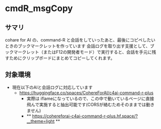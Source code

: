 # cmdR_msgCopy
## サマリ
cohare for AI の、command-R と会話をしていったあと、最後にコピペしたいときのブックマークレットを作っています
会話ログを取り出す支援として、ブックマークレット（またはF12の開発者モード）で実行すると、会話を手元に残すためにクリップボードにまとめてコピーしてくれます。

## 対象環境
- 現在以下のAIと会話ログに対応しています
  - https://huggingface.co/spaces/CohereForAI/c4ai-command-r-plus
    - 実際は iflameになっているので、この中で動いているページに直接飛んで実施すると抽出可能です(CORSが絡むためそのままでは動きません)
    - ** https://cohereforai-c4ai-command-r-plus.hf.space/?__theme=light **

